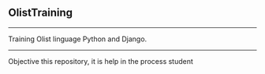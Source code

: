 ## OlistTraining

-----
Training Olist linguage Python and Django. 

-----

Objective this repository, it is help in the process student 
